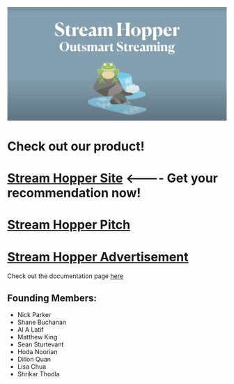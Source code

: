 <p align = 'center'>
  <img src=srthop_logo.png width = 700>
  </p>

# Check out our product!

# [Stream Hopper Site](http://www.streamhopper.video/) <---- Get your recommendation now!

# [Stream Hopper Pitch](https://youtu.be/LxyyNk5sFxc)

# [Stream Hopper Advertisement](https://youtu.be/n6VAeDgY7sI)
</p>

Check out the documentation page [here](https://msds698.github.io/2020-product-analytics-group-project-group1/)

## Founding Members:
- Nick Parker
- Shane Buchanan
- Al A Latif
- Matthew King
- Sean Sturtevant
- Hoda Noorian
- Dillon Quan
- Lisa Chua
- Shrikar Thodla

